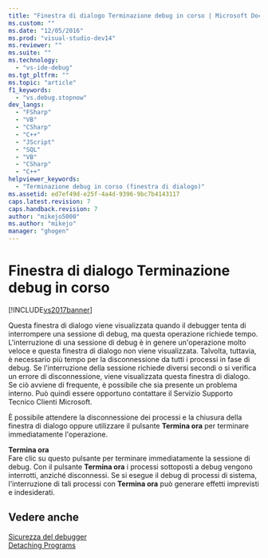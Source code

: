 ```yaml
---
title: "Finestra di dialogo Terminazione debug in corso | Microsoft Docs"
ms.custom: ""
ms.date: "12/05/2016"
ms.prod: "visual-studio-dev14"
ms.reviewer: ""
ms.suite: ""
ms.technology: 
  - "vs-ide-debug"
ms.tgt_pltfrm: ""
ms.topic: "article"
f1_keywords: 
  - "vs.debug.stopnow"
dev_langs: 
  - "FSharp"
  - "VB"
  - "CSharp"
  - "C++"
  - "JScript"
  - "SQL"
  - "VB"
  - "CSharp"
  - "C++"
helpviewer_keywords: 
  - "Terminazione debug in corso (finestra di dialogo)"
ms.assetid: ed7ef49d-e25f-4a4d-9396-9bc7b4143117
caps.latest.revision: 7
caps.handback.revision: 7
author: "mikejo5000"
ms.author: "mikejo"
manager: "ghogen"
---
```

# Finestra di dialogo Terminazione debug in corso
[!INCLUDE[vs2017banner](../code-quality/includes/vs2017banner.md)]

Questa finestra di dialogo viene visualizzata quando il debugger tenta di interrompere una sessione di debug, ma questa operazione richiede tempo.  L'interruzione di una sessione di debug è in genere un'operazione molto veloce e questa finestra di dialogo non viene visualizzata.  Talvolta, tuttavia, è necessario più tempo per la disconnessione da tutti i processi in fase di debug.  Se l'interruzione della sessione richiede diversi secondi o si verifica un errore di disconnessione, viene visualizzata questa finestra di dialogo.  Se ciò avviene di frequente, è possibile che sia presente un problema interno. Può quindi essere opportuno contattare il Servizio Supporto Tecnico Clienti Microsoft.  
  
 È possibile attendere la disconnessione dei processi e la chiusura della finestra di dialogo oppure utilizzare il pulsante **Termina ora** per terminare immediatamente l'operazione.  
  
 **Termina ora**  
 Fare clic su questo pulsante per terminare immediatamente la sessione di debug.  Con il pulsante **Termina ora** i processi sottoposti a debug vengono interrotti, anziché disconnessi.  Se si esegue il debug di processi di sistema, l'interruzione di tali processi con **Termina ora** può generare effetti imprevisti e indesiderati.  
  
## Vedere anche  
 [Sicurezza del debugger](../debugger/debugger-security.md)   
 [Detaching Programs](http://msdn.microsoft.com/it-it/f2c756c2-8079-474b-94c2-01c19a141a01)
